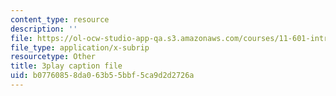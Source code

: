 ```yaml
---
content_type: resource
description: ''
file: https://ol-ocw-studio-app-qa.s3.amazonaws.com/courses/11-601-introduction-to-environmental-policy-and-planning-fall-2016/b07760858da063b55bbf5ca9d2d2726a_vQhm-w6l1OY.srt
file_type: application/x-subrip
resourcetype: Other
title: 3play caption file
uid: b0776085-8da0-63b5-5bbf-5ca9d2d2726a
---
```


